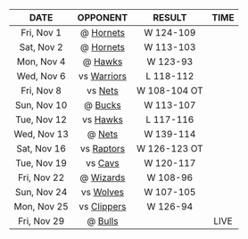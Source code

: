 |    DATE     |             OPPONENT              |    RESULT    |  TIME  |
|:-----------:|:---------------------------------:|:------------:|:------:|
| Fri, Nov 1  | @ [Hornets](/r/CharlotteHornets)  |  W 124-109   |        |
| Sat, Nov 2  | @ [Hornets](/r/CharlotteHornets)  |  W 113-103   |        |
| Mon, Nov 4  |    @ [Hawks](/r/AtlantaHawks)     |   W 123-93   |        |
| Wed, Nov 6  |    vs [Warriors](/r/warriors)     |  L 118-112   |        |
| Fri, Nov 8  |       vs [Nets](/r/GoNets)        | W 108-104 OT |        |
| Sun, Nov 10 |      @ [Bucks](/r/MkeBucks)       |  W 113-107   |        |
| Tue, Nov 12 |    vs [Hawks](/r/AtlantaHawks)    |  L 117-116   |        |
| Wed, Nov 13 |        @ [Nets](/r/GoNets)        |  W 139-114   |        |
| Sat, Nov 16 |  vs [Raptors](/r/torontoraptors)  | W 126-123 OT |        |
| Tue, Nov 19 |    vs [Cavs](/r/clevelandcavs)    |  W 120-117   |        |
| Fri, Nov 22 | @ [Wizards](/r/washingtonwizards) |   W 108-96   |        |
| Sun, Nov 24 |   vs [Wolves](/r/timberwolves)    |  W 107-105   |        |
| Mon, Nov 25 |   vs [Clippers](/r/LAClippers)    |   W 126-94   |        |
| Fri, Nov 29 |    @ [Bulls](/r/chicagobulls)     |              |  LIVE  |